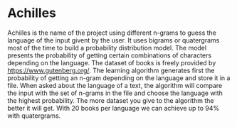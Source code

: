 # Achilles 

Achilles is the name of the project using different n-grams to guess the language of the input givent by the user.
It uses bigrams or quatergrams most of the time to build a probability distribution model. The model presents the probability of getting certain combinations of characters depending on the language.
The dataset of books is freely provided by https://www.gutenberg.org/. 
The learning algorithm generates first the probability of getting an n-gram depending on the language and store it in a file. When asked about the language of a text, the algorithm will compare the input with the set of n-grams in the file and choose the language with the highest probability.
The more dataset you give to the algorithm the better it will get. With 20 books per language we can achieve up to 94% with quatergrams.




